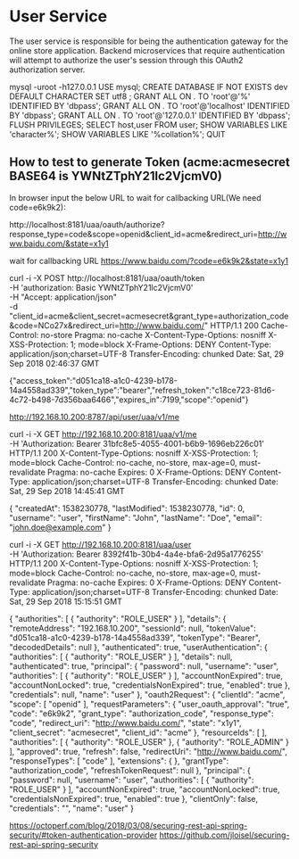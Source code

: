 # User Service

The user service is responsible for being the authentication gateway for the online store application. Backend microservices that require authentication will attempt to authorize the user's session through this OAuth2 authorization server.


mysql -uroot -h127.0.0.1
USE mysql;
CREATE DATABASE  IF NOT EXISTS dev  DEFAULT CHARACTER SET utf8 ;
GRANT ALL ON *.* TO 'root'@'%' IDENTIFIED BY 'dbpass';
GRANT ALL ON *.* TO 'root'@'localhost' IDENTIFIED BY 'dbpass';
GRANT ALL ON *.* TO 'root'@'127.0.0.1' IDENTIFIED BY 'dbpass';
FLUSH PRIVILEGES;
SELECT host,user FROM user;
SHOW VARIABLES LIKE 'character%';
SHOW VARIABLES LIKE '%collation%';
QUIT


## How to test to generate Token (acme:acmesecret BASE64 is YWNtZTphY21lc2VjcmV0)
In browser input the below URL to wait for callbacking URL(We need code=e6k9k2):

http://localhost:8181/uaa/oauth/authorize?response_type=code&scope=openid&client_id=acme&redirect_uri=http://www.baidu.com/&state=x1y1

wait for callbacking URL   https://www.baidu.com/?code=e6k9k2&state=x1y1

curl -i -X POST http://localhost:8181/uaa/oauth/token \
-H 'authorization: Basic YWNtZTphY21lc2VjcmV0' \
-H "Accept: application/json" \
-d "client_id=acme&client_secret=acmesecret&grant_type=authorization_code&code=NCo27x&redirect_uri=http://www.baidu.com/"
HTTP/1.1 200 
Cache-Control: no-store
Pragma: no-cache
X-Content-Type-Options: nosniff
X-XSS-Protection: 1; mode=block
X-Frame-Options: DENY
Content-Type: application/json;charset=UTF-8
Transfer-Encoding: chunked
Date: Sat, 29 Sep 2018 02:46:37 GMT

{"access_token":"d051ca18-a1c0-4239-b178-14a4558ad339","token_type":"bearer","refresh_token":"c18ce723-81d6-4c72-b498-7d356baa6466","expires_in":7199,"scope":"openid"}

http://192.168.10.200:8787/api/user/uaa/v1/me

curl -i -X GET http://192.168.10.200:8181/uaa/v1/me \
-H 'Authorization: Bearer 31bfc8e5-4055-4001-b6b9-1696eb226c01'
HTTP/1.1 200 
X-Content-Type-Options: nosniff
X-XSS-Protection: 1; mode=block
Cache-Control: no-cache, no-store, max-age=0, must-revalidate
Pragma: no-cache
Expires: 0
X-Frame-Options: DENY
Content-Type: application/json;charset=UTF-8
Transfer-Encoding: chunked
Date: Sat, 29 Sep 2018 14:45:41 GMT

{
    "createdAt": 1538230778, 
    "lastModified": 1538230778, 
    "id": 0, 
    "username": "user", 
    "firstName": "John", 
    "lastName": "Doe", 
    "email": "john.doe@example.com"
}


curl -i -X GET http://192.168.10.200:8181/uaa/user \
-H 'Authorization: Bearer 8392f41b-30b4-4a4e-bfa6-2d95a1776255'
HTTP/1.1 200 
X-Content-Type-Options: nosniff
X-XSS-Protection: 1; mode=block
Cache-Control: no-cache, no-store, max-age=0, must-revalidate
Pragma: no-cache
Expires: 0
X-Frame-Options: DENY
Content-Type: application/json;charset=UTF-8
Transfer-Encoding: chunked
Date: Sat, 29 Sep 2018 15:15:51 GMT

{
    "authorities": [
        {
            "authority": "ROLE_USER"
        }
    ], 
    "details": {
        "remoteAddress": "192.168.10.200", 
        "sessionId": null, 
        "tokenValue": "d051ca18-a1c0-4239-b178-14a4558ad339", 
        "tokenType": "Bearer", 
        "decodedDetails": null
    }, 
    "authenticated": true, 
    "userAuthentication": {
        "authorities": [
            {
                "authority": "ROLE_USER"
            }
        ], 
        "details": null, 
        "authenticated": true, 
        "principal": {
            "password": null, 
            "username": "user", 
            "authorities": [
                {
                    "authority": "ROLE_USER"
                }
            ], 
            "accountNonExpired": true, 
            "accountNonLocked": true, 
            "credentialsNonExpired": true, 
            "enabled": true
        }, 
        "credentials": null, 
        "name": "user"
    }, 
    "oauth2Request": {
        "clientId": "acme", 
        "scope": [
            "openid"
        ], 
        "requestParameters": {
            "user_oauth_approval": "true", 
            "code": "e6k9k2", 
            "grant_type": "authorization_code", 
            "response_type": "code", 
            "redirect_uri": "http://www.baidu.com/", 
            "state": "x1y1", 
            "client_secret": "acmesecret", 
            "client_id": "acme"
        }, 
        "resourceIds": [ ], 
        "authorities": [
            {
                "authority": "ROLE_USER"
            }, 
            {
                "authority": "ROLE_ADMIN"
            }
        ], 
        "approved": true, 
        "refresh": false, 
        "redirectUri": "http://www.baidu.com/", 
        "responseTypes": [
            "code"
        ], 
        "extensions": { }, 
        "grantType": "authorization_code", 
        "refreshTokenRequest": null
    }, 
    "principal": {
        "password": null, 
        "username": "user", 
        "authorities": [
            {
                "authority": "ROLE_USER"
            }
        ], 
        "accountNonExpired": true, 
        "accountNonLocked": true, 
        "credentialsNonExpired": true, 
        "enabled": true
    }, 
    "clientOnly": false, 
    "credentials": "", 
    "name": "user"
}

https://octoperf.com/blog/2018/03/08/securing-rest-api-spring-security/#token-authentication-provider
https://github.com/jloisel/securing-rest-api-spring-security
